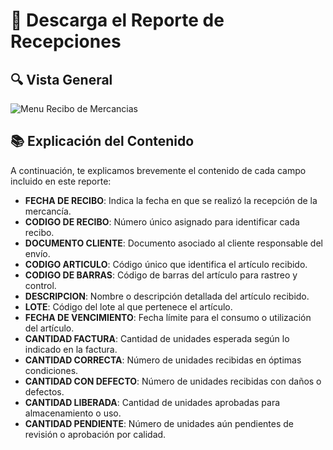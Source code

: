 # 📑 Descarga el Reporte de Recepciones  
  

## 🔍 Vista General
<img src="https://josemaestreb.github.io/docs.bil_v2/_asset/03-%20Reportes/022_recibo_mercancias_completo.png" alt="Menu Recibo de Mercancias" loading="lazy"/>  

## 📚 Explicación del Contenido  

A continuación, te explicamos brevemente el contenido de cada campo incluido en este reporte:  

- **FECHA DE RECIBO**: Indica la fecha en que se realizó la recepción de la mercancía.  
- **CODIGO DE RECIBO**: Número único asignado para identificar cada recibo.  
- **DOCUMENTO CLIENTE**: Documento asociado al cliente responsable del envío.  
- **CODIGO ARTICULO**: Código único que identifica el artículo recibido.  
- **CODIGO DE BARRAS**: Código de barras del artículo para rastreo y control.  
- **DESCRIPCION**: Nombre o descripción detallada del artículo recibido.  
- **LOTE**: Código del lote al que pertenece el artículo.  
- **FECHA DE VENCIMIENTO**: Fecha límite para el consumo o utilización del artículo.  
- **CANTIDAD FACTURA**: Cantidad de unidades esperada según lo indicado en la factura.  
- **CANTIDAD CORRECTA**: Número de unidades recibidas en óptimas condiciones.  
- **CANTIDAD CON DEFECTO**: Número de unidades recibidas con daños o defectos.  
- **CANTIDAD LIBERADA**: Cantidad de unidades aprobadas para almacenamiento o uso.  
- **CANTIDAD PENDIENTE**: Número de unidades aún pendientes de revisión o aprobación por calidad.   